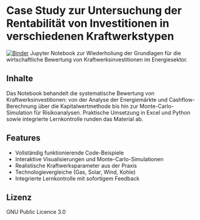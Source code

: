 # Case Study zur Untersuchung der Rentabilität von Investitionen in verschiedenen Kraftwerkstypen
[![Binder](https://mybinder.org/badge_logo.svg)](https://mybinder.org/v2/gh/greenenergylab/pp-invest/HEAD?urlpath=%2Fdoc%2Ftree%2FCaseStudy_PP_Profitability.ipynb)
Jupyter Notebook zur Wiederholiung der Grundlagen für die wirtschaftliche Bewertung von Kraftwerksinvestitionen im Energiesektor.
## Inhalte
Das Notebook behandelt die systematische Bewertung von Kraftwerksinvestitionen: von der Analyse der Energiemärkte und Cashflow-Berechnung über die Kapitalwertmethode bis hin zur Monte-Carlo-Simulation für Risikoanalysen. Praktische Umsetzung in Excel und Python sowie integrierte Lernkontrolle runden das Material ab.
## Features
- Vollständig funktionierende Code-Beispiele
- Interaktive Visualisierungen und Monte-Carlo-Simulationen
- Realistische Kraftwerksparameter aus der Praxis
- Technologievergleiche (Gas, Solar, Wind, Kohle)
- Integrierte Lernkontrolle mit sofortigem Feedback
## Lizenz
GNU Public Licence 3.0
